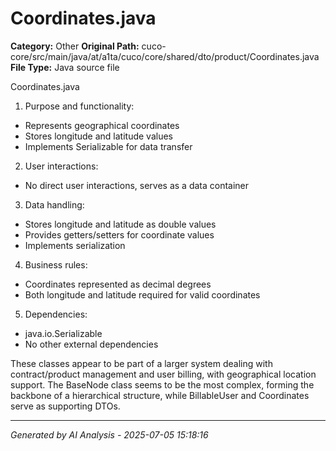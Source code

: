 # Coordinates.java

**Category:** Other
**Original Path:** cuco-core/src/main/java/at/a1ta/cuco/core/shared/dto/product/Coordinates.java
**File Type:** Java source file

Coordinates.java
1. Purpose and functionality:
- Represents geographical coordinates
- Stores longitude and latitude values
- Implements Serializable for data transfer

2. User interactions:
- No direct user interactions, serves as a data container

3. Data handling:
- Stores longitude and latitude as double values
- Provides getters/setters for coordinate values
- Implements serialization

4. Business rules:
- Coordinates represented as decimal degrees
- Both longitude and latitude required for valid coordinates

5. Dependencies:
- java.io.Serializable
- No other external dependencies

These classes appear to be part of a larger system dealing with contract/product management and user billing, with geographical location support. The BaseNode class seems to be the most complex, forming the backbone of a hierarchical structure, while BillableUser and Coordinates serve as supporting DTOs.

---
*Generated by AI Analysis - 2025-07-05 15:18:16*
